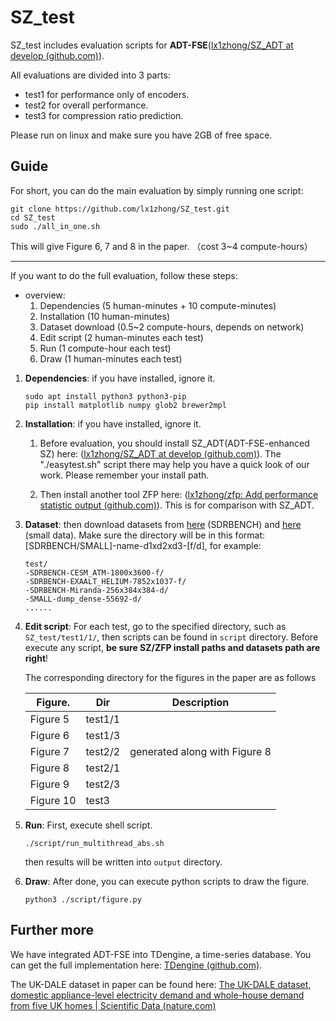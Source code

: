 # SZ_test

SZ_test includes evaluation scripts for **ADT-FSE**([lx1zhong/SZ_ADT at develop (github.com)](https://github.com/lx1zhong/SZ_ADT/tree/develop)).



All evaluations are divided into 3 parts:

- test1 for performance only of encoders.
- test2 for overall performance.
- test3 for compression ratio prediction.



Please run on linux and make sure you have 2GB of free space.

## Guide

For short, you can do the main evaluation by simply running one script:

```
git clone https://github.com/lx1zhong/SZ_test.git
cd SZ_test
sudo ./all_in_one.sh
```

This will give Figure 6, 7 and 8 in the paper. （cost 3~4 compute-hours）



---

If you want to do the full evaluation, follow these steps: 

- overview:
  1. Dependencies (5 human-minutes + 10 compute-minutes)
  2. Installation  (10 human-minutes)
  3. Dataset download  (0.5~2 compute-hours, depends on network)
  4. Edit script  (2 human-minutes each test)
  5. Run  (1 compute-hour each test)
  6. Draw  (1 human-minutes each test)





1. **Dependencies**: if you have installed, ignore it.

   ```
   sudo apt install python3 python3-pip 
   pip install matplotlib numpy glob2 brewer2mpl
   ```

2. **Installation**: if you have installed, ignore it.

   1. Before evaluation, you should install SZ_ADT(ADT-FSE-enhanced SZ) here: ([lx1zhong/SZ_ADT at develop (github.com)](https://github.com/lx1zhong/SZ_ADT/tree/develop)). The "./easytest.sh" script there may help you have a quick look of our work. Please remember your install path.

   2. Then install another tool ZFP here: ([lx1zhong/zfp: Add performance statistic output (github.com)](https://github.com/lx1zhong/zfp)). This is for comparison with SZ_ADT.

3. **Dataset**: then download datasets from [here](https://sdrbench.github.io/) (SDRBENCH) and [here](https://github.com/taovcu/LossyCompressStudy/tree/master/inputdata) (small data). Make sure the directory will be in this format: [SDRBENCH/SMALL]-name-d1xd2xd3-[f/d], for example:

   ```
   test/
   -SDRBENCH-CESM_ATM-1800x3600-f/
   -SDRBENCH-EXAALT_HELIUM-7852x1037-f/
   -SDRBENCH-Miranda-256x384x384-d/
   -SMALL-dump_dense-55692-d/
   ......
   ```

   

4. **Edit script**: For each test, go to the specified directory, such as `SZ_test/test1/1/`, then scripts can be found in `script` directory. Before execute any script, **be sure SZ/ZFP install paths and datasets path are right**! 

   The corresponding directory for the figures in the paper are as follows

   | Figure.   | Dir     | Description                   |
   | --------- | ------- | ----------------------------- |
   | Figure 5  | test1/1 |                               |
   | Figure 6  | test1/3 |                               |
   | Figure 7  | test2/2 | generated along with Figure 8 |
   | Figure 8  | test2/1 |                               |
   | Figure 9  | test2/3 |                               |
   | Figure 10 | test3   |                               |

   

5. **Run**: First, execute shell script. 

   ```
   ./script/run_multithread_abs.sh
   ```

   then results will be written into `output` directory.  

6. **Draw**: After done, you can execute python scripts to draw the figure.

   ```
   python3 ./script/figure.py
   ```



## Further more

We have integrated ADT-FSE into TDengine, a time-series database. You can get the full implementation here: [TDengine (github.com)](https://github.com/zbsun-code/TDengine-SZ_ADT).

The UK-DALE dataset in paper can be found here: [The UK-DALE dataset, domestic appliance-level electricity demand and whole-house demand from five UK homes | Scientific Data (nature.com)](https://www.nature.com/articles/sdata20157)